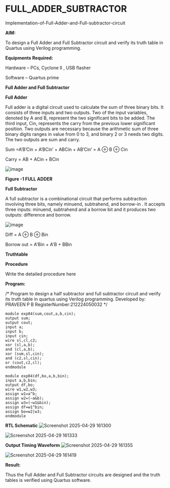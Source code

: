 # FULL_ADDER_SUBTRACTOR

Implementation-of-Full-Adder-and-Full-subtractor-circuit

**AIM:**

To design a Full Adder and Full Subtractor circuit and verify its truth table in Quartus using Verilog programming.

**Equipments Required:**

Hardware – PCs, Cyclone II , USB flasher

Software – Quartus prime

**Full Adder and Full Subtractor**

**Full Adder**

Full adder is a digital circuit used to calculate the sum of three binary bits. It consists of three inputs and two outputs. Two of the input variables, denoted by A and B, represent the two significant bits to be added. The third input, Cin, represents the carry from the previous lower significant position. Two outputs are necessary because the arithmetic sum of three binary digits ranges in value from 0 to 3, and binary 2 or 3 needs two digits. The two outputs are sum and carry.

Sum =A’B’Cin + A’BCin’ + ABCin + AB’Cin’ = A ⊕ B ⊕ Cin 

Carry = AB + ACin + BCin

![image](https://github.com/naavaneetha/FULL_ADDER_SUBTRACTOR/assets/154305477/0f30ba51-5ffb-4198-845f-18e054f675e7)

**Figure -1 FULL ADDER**

**Full Subtractor**

A full subtractor is a combinational circuit that performs subtraction involving three bits, namely minuend, subtrahend, and borrow-in . It accepts three inputs: minuend, subtrahend and a borrow bit and it produces two outputs: difference and borrow.

![image](https://github.com/naavaneetha/FULL_ADDER_SUBTRACTOR/assets/154305477/02b24f51-ab51-4304-9ad6-7b81ffc1ead5)

Diff = A ⊕ B ⊕ Bin 

Borrow out = A'Bin + A'B + BBin

**Truthtable**

**Procedure**

Write the detailed procedure here

**Program:**

/* Program to design a half subtractor and full subtractor circuit and verify its truth table in quartus using Verilog programming.
Developed by: PRAVEEN P B
RegisterNumber:212224050032
*/
```
module exp04(sum,cout,a,b,cin);
output sum;
output cout;
input a;
input b;
input cin;
wire sl,cl,c2;
xor (sl,a,b);
and (cl,a,b);
xor (sum,sl,cin);
and (c2,sl,cin);
or (cout,c2,cl);
endmodule
```
```
module exp04(df,bo,a,b,bin);
input a,b,bin;
output df,bo;
wire w1,w2,w3;
assign w1=a^b;
assign w2=(~a&b);
assign w3=(~w1&bin);
assign df=w1^bin;
assign bo=w2|w3;
endmodule
```

**RTL Schematic**
![Screenshot 2025-04-29 161300](https://github.com/user-attachments/assets/4321cca4-f5e7-4a4b-81be-d5a97e189ade)

![Screenshot 2025-04-29 161333](https://github.com/user-attachments/assets/0723ea93-6e12-45d9-a30e-843c28afb54d)


**Output Timing Waveform**
![Screenshot 2025-04-29 161355](https://github.com/user-attachments/assets/16a71dab-7d41-443c-8be2-4385c757f5c3)

![Screenshot 2025-04-29 161419](https://github.com/user-attachments/assets/76502a9a-aebf-4a6a-8b01-bf5619b309fb)

**Result:**

Thus the Full Adder and Full Subtractor circuits are designed and the truth tables is verified using Quartus software.



